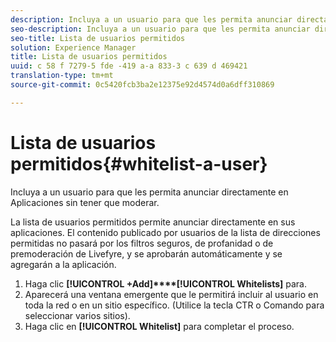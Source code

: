 ```yaml
---
description: Incluya a un usuario para que les permita anunciar directamente en Aplicaciones sin tener que moderar.
seo-description: Incluya a un usuario para que les permita anunciar directamente en Aplicaciones sin tener que moderar.
seo-title: Lista de usuarios permitidos
solution: Experience Manager
title: Lista de usuarios permitidos
uuid: c 58 f 7279-5 fde -419 a-a 833-3 c 639 d 469421
translation-type: tm+mt
source-git-commit: 0c5420fcb3ba2e12375e92d4574d0a6dff310869

---
```



# Lista de usuarios permitidos{#whitelist-a-user}

Incluya a un usuario para que les permita anunciar directamente en Aplicaciones sin tener que moderar.

La lista de usuarios permitidos permite anunciar directamente en sus aplicaciones. El contenido publicado por usuarios de la lista de direcciones permitidas no pasará por los filtros seguros, de profanidad o de premoderación de Livefyre, y se aprobarán automáticamente y se agregarán a la aplicación.

1. Haga clic **[!UICONTROL +Add]****[!UICONTROL Whitelists]** para.
1. Aparecerá una ventana emergente que le permitirá incluir al usuario en toda la red o en un sitio específico. (Utilice la tecla CTR o Comando para seleccionar varios sitios).
1. Haga clic en **[!UICONTROL Whitelist]** para completar el proceso.
